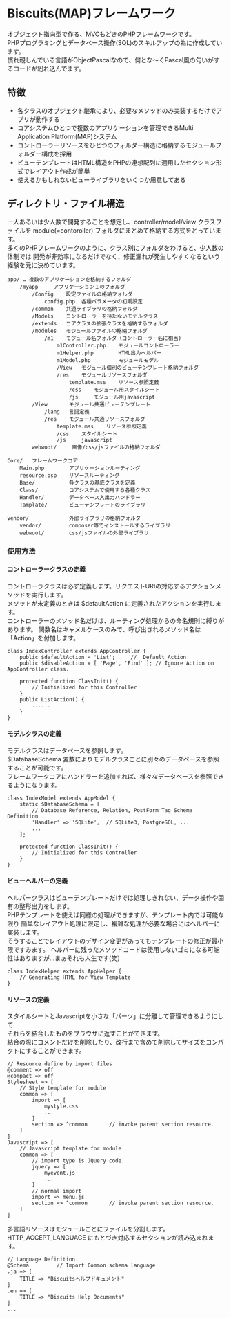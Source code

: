 # Biscuits(MAP)フレームワーク

オブジェクト指向型で作る、MVCもどきのPHPフレームワークです。  
PHPプログラミングとデータベース操作(SQL)のスキルアップの為に作成しています。  
慣れ親しんでいる言語がObjectPascalなので、何とな〜くPascal風の匂いがするコードが紛れ込んでます。

## 特徴

* 各クラスのオブジェクト継承により、必要なメソッドのみ実装するだけでアプリが動作する
* コアシステムひとつで複数のアプリケーションを管理できるMulti Application Platform(MAP)システム
* コントローラーリソースをひとつのフォルダー構造に格納するモジュールフォルダー構成を採用
* ビューテンプレートはHTML構造をPHPの連想配列に適用したセクション形式でレイアウト作成が簡単
* 使えるかもしれないビューライブラリをいくつか用意してある

## ディレクトリ・ファイル構造

一人あるいは少人数で開発することを想定し、controller/model/view クラスファイルを
module(=contoroller) フォルダにまとめて格納する方式をとっています。  
多くのPHPフレームワークのように、クラス別にフォルダをわけると、少人数の体制では
開発が非効率になるだけでなく、修正漏れが発生しやすくなるという経験を元に決めています。
```
app/ … 複数のアプリケーションを格納するフォルダ
    /myapp     アプリケーション１のフォルダ
        /Config    設定ファイルの格納フォルダ
            config.php  各種パラメータの初期設定
        /common    共通ライブラリの格納フォルダ
        /Models    コントローラーを持たないモデルクラス
        /extends   コアクラスの拡張クラスを格納するフォルダ
        /modules   モジュールファイルの格納フォルダ
            /m1    モジュール名フォルダ（コントローラー名に相当)
                m1Controller.php    モジュールコントローラー
                m1Helper.php        HTML出力ヘルパー
                m1Model.php         モジュールモデル
                /View   モジュール個別のビューテンプレート格納フォルダ
                /res    モジュールリソースフォルダ
                    template.mss    リソース参照定義
                    /css    モジュール用スタイルシート
                    /js     モジュール用javascript
        /View       モジュール共通ビューテンプレート
            /lang   言語定義
            /res    モジュール共通リソースフォルダ
                template.mss    リソース参照定義
                /css    スタイルシート
                /js     javascript
        webwoot/     画像/css/jsファイルの格納フォルダ

Core/   フレームワークコア
    Main.php        アプリケーションルーティング
    resource.psp    リソースルーティング
    Base/           各クラスの基底クラスを定義
    Class/          コアシステムで使用する各種クラス
    Handler/        データベース入出力ハンドラー
    Tamplate/       ビューテンプレートのライブラリ

vendor/             外部ライブラリの格納フォルダ    
    vendor/         composer等でインストールするライブラリ
    webwoot/        css/jsファイルの外部ライブラリ
```

### 使用方法

#### コントローラークラスの定義

コントローラクラスは必ず定義します。リクエストURIの対応するアクションメソッドを実行します。  
メソッドが未定義のときは $defaultAction に定義されたアクションを実行します。  
コントローラーのメソッド名だけは、ルーティング処理からの命名規則に縛りがあります。
関数名はキャメルケースのみで、呼び出されるメソッド名は「Action」を付加します。  

```
class IndexController extends AppController {
	public $defaultAction = 'List';		//  Default Action
	public $disableAction = [ 'Page', 'Find' ];	// Ignore Action on AppController class.

	protected function ClassInit() {
        // Initialized for this Controller
	}
    public ListAction() {
        ......
    }
}
```

#### モデルクラスの定義

モデルクラスはデータベースを参照します。  
$DatabaseSchema 変数によりモデルクラスごとに別々のデータベースを参照することが可能です。  
フレームワークコアにハンドラーを追加すれば、様々なデータベースを参照できるようになります。  

```
class IndexModel extends AppModel {
    static $DatabaseSchema = [
        // Database Reference, Relation, PostForm Tag Schema Definition
        'Handler' => 'SQLite',  // SQLite3, PostgreSQL, ...
        ...
    ];

    protected function ClassInit() {
        // Initialized for this Controller
    }
}
```

#### ビューヘルパーの定義

ヘルパークラスはビューテンプレートだけでは処理しきれない、データ操作や固有の整形出力をします。  
PHPテンプレートを使えば同様の処理ができますが、テンプレート内では可能な限り
簡単なレイアウト処理に限定し、複雑な処理が必要な場合にはヘルパーに実装します。  
そうすることでレイアウトのデザイン変更があってもテンプレートの修正が最小限ですみます。
ヘルパーに残ったメソッドコードは使用しないゴミになる可能性はありますが…まぁそれも人生です(笑）

```
class IndexHelper extends AppHelper {
    // Generating HTML for View Template
}
```


#### リソースの定義

スタイルシートとJavascriptを小さな「パーツ」に分離して管理できるようにして  
それらを結合したものをブラウザに返すことができます。  
結合の際にコメントだけを削除したり、改行まで含めて削除してサイズをコンパクトにすることができます。  

```
// Resource define by import files
@comment => off
@compact => off
Stylesheet => [
    // Style template for module
    common => [
        import => [
            mystyle.css
            ...
        ]
        section => ^common       // invoke parent section resource.
    ]
]
Javascript => [
    // Javascript template for module
    common => [
        // import type is JQuery code.
        jquery => [
            myevent.js
            ...
        ]
        // normal import
        import => menu.js
        section => ^common       // invoke parent section resource.
    ]
]
```

多言語リソースはモジュールごとにファイルを分割します。  
HTTP_ACCEPT_LANGUAGE にもとづき対応するセクションが読み込まれます。  

```
// Language Definition
@Schema         // Import Common schema language
.ja => [
    TITLE => "Biscuitsヘルプドキュメント"
]
.en => [
    TITLE => "Biscuits Help Documents"
]
...
```
